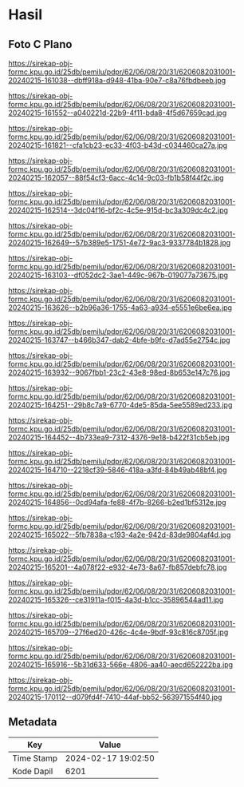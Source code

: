 # Hasil

## Foto C Plano

https://sirekap-obj-formc.kpu.go.id/25db/pemilu/pdpr/62/06/08/20/31/6206082031001-20240215-161038--dbff918a-d948-41ba-90e7-c8a76fbdbeeb.jpg

https://sirekap-obj-formc.kpu.go.id/25db/pemilu/pdpr/62/06/08/20/31/6206082031001-20240215-161552--a040221d-22b9-4f11-bda8-4f5d67659cad.jpg

https://sirekap-obj-formc.kpu.go.id/25db/pemilu/pdpr/62/06/08/20/31/6206082031001-20240215-161821--cfa1cb23-ec33-4f03-b43d-c034460ca27a.jpg

https://sirekap-obj-formc.kpu.go.id/25db/pemilu/pdpr/62/06/08/20/31/6206082031001-20240215-162057--88f54cf3-6acc-4c14-9c03-fb1b58f44f2c.jpg

https://sirekap-obj-formc.kpu.go.id/25db/pemilu/pdpr/62/06/08/20/31/6206082031001-20240215-162514--3dc04f16-bf2c-4c5e-915d-bc3a309dc4c2.jpg

https://sirekap-obj-formc.kpu.go.id/25db/pemilu/pdpr/62/06/08/20/31/6206082031001-20240215-162649--57b389e5-1751-4e72-9ac3-9337784b1828.jpg

https://sirekap-obj-formc.kpu.go.id/25db/pemilu/pdpr/62/06/08/20/31/6206082031001-20240215-163103--df052dc2-3ae1-449c-967b-019077a73675.jpg

https://sirekap-obj-formc.kpu.go.id/25db/pemilu/pdpr/62/06/08/20/31/6206082031001-20240215-163626--b2b96a36-1755-4a63-a934-e5551e6be6ea.jpg

https://sirekap-obj-formc.kpu.go.id/25db/pemilu/pdpr/62/06/08/20/31/6206082031001-20240215-163747--b466b347-dab2-4bfe-b9fc-d7ad55e2754c.jpg

https://sirekap-obj-formc.kpu.go.id/25db/pemilu/pdpr/62/06/08/20/31/6206082031001-20240215-163932--9067fbb1-23c2-43e8-98ed-8b653e147c76.jpg

https://sirekap-obj-formc.kpu.go.id/25db/pemilu/pdpr/62/06/08/20/31/6206082031001-20240215-164251--29b8c7a9-6770-4de5-85da-5ee5589ed233.jpg

https://sirekap-obj-formc.kpu.go.id/25db/pemilu/pdpr/62/06/08/20/31/6206082031001-20240215-164452--4b733ea9-7312-4376-9e18-b422f31cb5eb.jpg

https://sirekap-obj-formc.kpu.go.id/25db/pemilu/pdpr/62/06/08/20/31/6206082031001-20240215-164710--2218cf39-5846-418a-a3fd-84b49ab48bf4.jpg

https://sirekap-obj-formc.kpu.go.id/25db/pemilu/pdpr/62/06/08/20/31/6206082031001-20240215-164856--0cd94afa-fe88-4f7b-8266-b2ed1bf5312e.jpg

https://sirekap-obj-formc.kpu.go.id/25db/pemilu/pdpr/62/06/08/20/31/6206082031001-20240215-165022--5fb7838a-c193-4a2e-942d-83de9804af4d.jpg

https://sirekap-obj-formc.kpu.go.id/25db/pemilu/pdpr/62/06/08/20/31/6206082031001-20240215-165201--4a078f22-e932-4e73-8a67-fb857debfc78.jpg

https://sirekap-obj-formc.kpu.go.id/25db/pemilu/pdpr/62/06/08/20/31/6206082031001-20240215-165326--ce31911a-f015-4a3d-b1cc-35896544ad11.jpg

https://sirekap-obj-formc.kpu.go.id/25db/pemilu/pdpr/62/06/08/20/31/6206082031001-20240215-165709--27f6ed20-426c-4c4e-9bdf-93c816c8705f.jpg

https://sirekap-obj-formc.kpu.go.id/25db/pemilu/pdpr/62/06/08/20/31/6206082031001-20240215-165916--5b31d633-566e-4806-aa40-aecd652222ba.jpg

https://sirekap-obj-formc.kpu.go.id/25db/pemilu/pdpr/62/06/08/20/31/6206082031001-20240215-170112--d079fd4f-7410-44af-bb52-563971554f40.jpg


## Metadata

| Key        | Value               |
| ---------- | ------------------- |
| Time Stamp | 2024-02-17 19:02:50 |
| Kode Dapil | 6201                |



